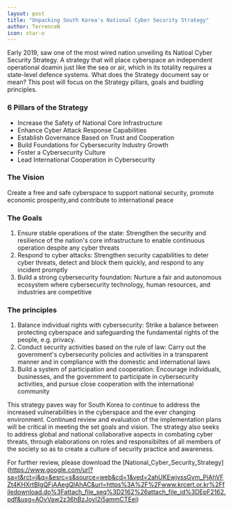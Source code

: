 ```yaml
---
layout: post
title: "Unpacking South Korea's National Cyber Security Strategy"
author: TerrenceN
icon: star-o
---
```


Early 2019, saw one of the most wired nation unveiling its Natioal Cyber Security Strategy. 
A strategy that will place cyberspace an independent operational doamin just like the sea or air,
which in its totality requires a state-level defence systems. What does the Strategy document say or mean?
This post will focus on the Strategy pillars, goals and buidling principles.

### 6 Pillars of the Strategy
* Increase the Safety of National Core Infrastructure
* Enhance Cyber Attack Response Capabilities
* Establish Governance Based on Trust and Cooperation
* Build Foundations for Cybersecurity Industry Growth
* Foster a Cybersecurity Culture
* Lead International Cooperation in Cybersecurity

### The Vision
Create a free and safe cyberspace to support national security,
promote economic prosperity,and contribute to international peace

### The Goals
1. Ensure stable operations of the state: Strengthen the
security and resilience of the nation's core infrastructure to
enable continuous operation despite any cyber threats
2. Respond to cyber attacks: Strengthen security capabilities
to deter cyber threats, detect and block them quickly, and
respond to any incident promptly
3. Build a strong cybersecurity foundation: Nurture a fair and
autonomous ecosystem where cybersecurity technology,
human resources, and industries are competitive

### The principles
1. Balance individual rights with cybersecurity: Strike a
balance between protecting cyberspace and safeguarding the
fundamental rights of the people, e.g. privacy.
2. Conduct security activities based on the rule of law:
Carry out the government's cybersecurity policies and
activities in a transparent manner and in compliance with the
domestic and international laws
3. Build a system of participation and cooperation:
Encourage individuals, businesses, and the government
to participate in cybersecurity activities, and pursue close
cooperation with the international community

This strategy paves way for South Korea to continue to address the increased vulnerabilities in the cyberspace
and the ever changing environment. Continued review and evaluation of the implementation plans will be critical
in meeting the set goals and vision. The strategy also seeks to address global and national collaborative aspects
in combating cyber threats, through elaborations on roles and responsibiltes of all members of the society so as to create
a culture of security practice and awareness.

For further review, please download the [National_Cyber_Security_Strategy] (https://www.google.com/url?sa=t&rct=j&q=&esrc=s&source=web&cd=1&ved=2ahUKEwjvssGvm_PjAhVFZt4KHXrtBIgQFjAAegQIAhAC&url=https%3A%2F%2Fwww.krcert.or.kr%2Ffiledownload.do%3Fattach_file_seq%3D2162%26attach_file_id%3DEpF2162.pdf&usg=AOvVaw2z36hBzJoyI2i5ammCTEei)
